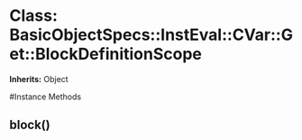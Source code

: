 # Class: BasicObjectSpecs::InstEval::CVar::Get::BlockDefinitionScope
**Inherits:** Object
    




#Instance Methods
## block() [](#method-i-block)

